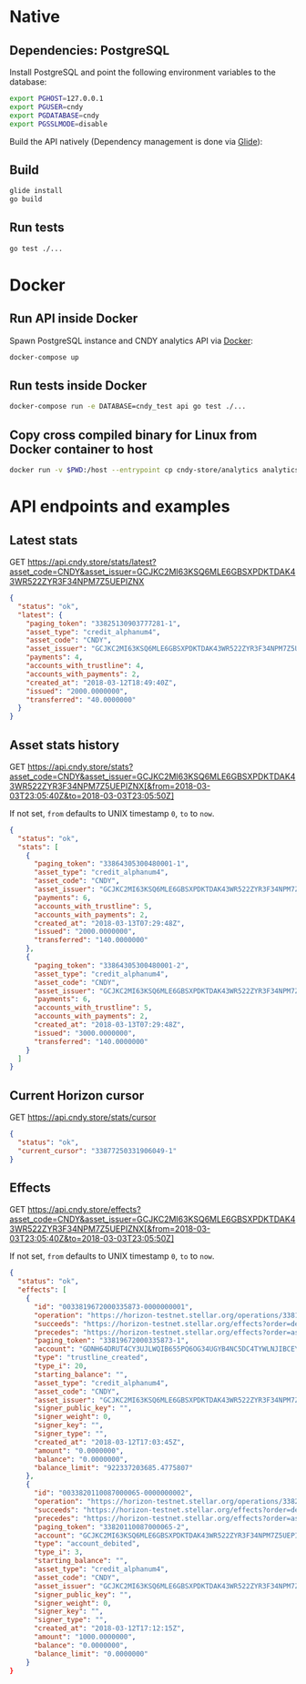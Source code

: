 # Native

## Dependencies: PostgreSQL

Install PostgreSQL and point the following environment variables to the database:

```bash
export PGHOST=127.0.0.1
export PGUSER=cndy
export PGDATABASE=cndy
export PGSSLMODE=disable
```

Build the API natively (Dependency management is done via [Glide](https://glide.sh)):

## Build

```bash
glide install
go build
```

## Run tests

```bash
go test ./...
```

# Docker

## Run API inside Docker

Spawn PostgreSQL instance and CNDY analytics API via [Docker](https://docker.com/):

```bash
docker-compose up
```

## Run tests inside Docker

```bash
docker-compose run -e DATABASE=cndy_test api go test ./...
```

## Copy cross compiled binary for Linux from Docker container to host

```bash
docker run -v $PWD:/host --entrypoint cp cndy-store/analytics analytics /host/cndy-linux-amd64
```


# API endpoints and examples

## Latest stats

GET https://api.cndy.store/stats/latest?asset_code=CNDY&asset_issuer=GCJKC2MI63KSQ6MLE6GBSXPDKTDAK43WR522ZYR3F34NPM7Z5UEPIZNX

```json
{
  "status": "ok",
  "latest": {
    "paging_token": "33825130903777281-1",
    "asset_type": "credit_alphanum4",
    "asset_code": "CNDY",
    "asset_issuer": "GCJKC2MI63KSQ6MLE6GBSXPDKTDAK43WR522ZYR3F34NPM7Z5UEPIZNX",
    "payments": 4,
    "accounts_with_trustline": 4,
    "accounts_with_payments": 2,
    "created_at": "2018-03-12T18:49:40Z",
    "issued": "2000.0000000",
    "transferred": "40.0000000"
  }
}
```

## Asset stats history

GET https://api.cndy.store/stats?asset_code=CNDY&asset_issuer=GCJKC2MI63KSQ6MLE6GBSXPDKTDAK43WR522ZYR3F34NPM7Z5UEPIZNX[&from=2018-03-03T23:05:40Z&to=2018-03-03T23:05:50Z]

If not set, `from` defaults to UNIX timestamp `0`, `to` to `now`.

```json
{
  "status": "ok",
  "stats": [
    {
      "paging_token": "33864305300480001-1",
      "asset_type": "credit_alphanum4",
      "asset_code": "CNDY",
      "asset_issuer": "GCJKC2MI63KSQ6MLE6GBSXPDKTDAK43WR522ZYR3F34NPM7Z5UEPIZNX",
      "payments": 6,
      "accounts_with_trustline": 5,
      "accounts_with_payments": 2,
      "created_at": "2018-03-13T07:29:48Z",
      "issued": "2000.0000000",
      "transferred": "140.0000000"
    },
    {
      "paging_token": "33864305300480001-2",
      "asset_type": "credit_alphanum4",
      "asset_code": "CNDY",
      "asset_issuer": "GCJKC2MI63KSQ6MLE6GBSXPDKTDAK43WR522ZYR3F34NPM7Z5UEPIZNX",
      "payments": 6,
      "accounts_with_trustline": 5,
      "accounts_with_payments": 2,
      "created_at": "2018-03-13T07:29:48Z",
      "issued": "3000.0000000",
      "transferred": "140.0000000"
    }
  ]
}
```

## Current Horizon cursor

GET https://api.cndy.store/stats/cursor

```json
{
  "status": "ok",
  "current_cursor": "33877250331906049-1"
}
```

## Effects

GET https://api.cndy.store/effects?asset_code=CNDY&asset_issuer=GCJKC2MI63KSQ6MLE6GBSXPDKTDAK43WR522ZYR3F34NPM7Z5UEPIZNX[&from=2018-03-03T23:05:40Z&to=2018-03-03T23:05:50Z]


If not set, `from` defaults to UNIX timestamp `0`, `to` to `now`.

```json
{
  "status": "ok",
  "effects": [
    {
      "id": "0033819672000335873-0000000001",
      "operation": "https://horizon-testnet.stellar.org/operations/33819672000335873",
      "succeeds": "https://horizon-testnet.stellar.org/effects?order=desc&cursor=33819672000335873-1",
      "precedes": "https://horizon-testnet.stellar.org/effects?order=asc&cursor=33819672000335873-1",
      "paging_token": "33819672000335873-1",
      "account": "GDNH64DRUT4CY3UJLWQIB655PQ6OG34UGYB4NC5DC4TYWLNJIBCEYTTD",
      "type": "trustline_created",
      "type_i": 20,
      "starting_balance": "",
      "asset_type": "credit_alphanum4",
      "asset_code": "CNDY",
      "asset_issuer": "GCJKC2MI63KSQ6MLE6GBSXPDKTDAK43WR522ZYR3F34NPM7Z5UEPIZNX",
      "signer_public_key": "",
      "signer_weight": 0,
      "signer_key": "",
      "signer_type": "",
      "created_at": "2018-03-12T17:03:45Z",
      "amount": "0.0000000",
      "balance": "0.0000000",
      "balance_limit": "922337203685.4775807"
    },
    {
      "id": "0033820110087000065-0000000002",
      "operation": "https://horizon-testnet.stellar.org/operations/33820110087000065",
      "succeeds": "https://horizon-testnet.stellar.org/effects?order=desc&cursor=33820110087000065-2",
      "precedes": "https://horizon-testnet.stellar.org/effects?order=asc&cursor=33820110087000065-2",
      "paging_token": "33820110087000065-2",
      "account": "GCJKC2MI63KSQ6MLE6GBSXPDKTDAK43WR522ZYR3F34NPM7Z5UEPIZNX",
      "type": "account_debited",
      "type_i": 3,
      "starting_balance": "",
      "asset_type": "credit_alphanum4",
      "asset_code": "CNDY",
      "asset_issuer": "GCJKC2MI63KSQ6MLE6GBSXPDKTDAK43WR522ZYR3F34NPM7Z5UEPIZNX",
      "signer_public_key": "",
      "signer_weight": 0,
      "signer_key": "",
      "signer_type": "",
      "created_at": "2018-03-12T17:12:15Z",
      "amount": "1000.0000000",
      "balance": "0.0000000",
      "balance_limit": "0.0000000"
    }
}
```
